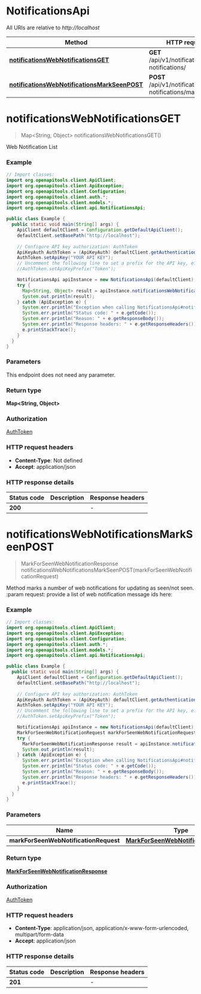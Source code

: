 # NotificationsApi

All URIs are relative to *http://localhost*

| Method | HTTP request | Description |
|------------- | ------------- | -------------|
| [**notificationsWebNotificationsGET**](NotificationsApi.md#notificationsWebNotificationsGET) | **GET** /api/v1/notifications/web-notifications/ |  |
| [**notificationsWebNotificationsMarkSeenPOST**](NotificationsApi.md#notificationsWebNotificationsMarkSeenPOST) | **POST** /api/v1/notifications/web-notifications/mark_seen/ |  |


<a name="notificationsWebNotificationsGET"></a>
# **notificationsWebNotificationsGET**
> Map&lt;String, Object&gt; notificationsWebNotificationsGET()



Web Notification List

### Example
```java
// Import classes:
import org.openapitools.client.ApiClient;
import org.openapitools.client.ApiException;
import org.openapitools.client.Configuration;
import org.openapitools.client.auth.*;
import org.openapitools.client.models.*;
import org.openapitools.client.api.NotificationsApi;

public class Example {
  public static void main(String[] args) {
    ApiClient defaultClient = Configuration.getDefaultApiClient();
    defaultClient.setBasePath("http://localhost");
    
    // Configure API key authorization: AuthToken
    ApiKeyAuth AuthToken = (ApiKeyAuth) defaultClient.getAuthentication("AuthToken");
    AuthToken.setApiKey("YOUR API KEY");
    // Uncomment the following line to set a prefix for the API key, e.g. "Token" (defaults to null)
    //AuthToken.setApiKeyPrefix("Token");

    NotificationsApi apiInstance = new NotificationsApi(defaultClient);
    try {
      Map<String, Object> result = apiInstance.notificationsWebNotificationsGET();
      System.out.println(result);
    } catch (ApiException e) {
      System.err.println("Exception when calling NotificationsApi#notificationsWebNotificationsGET");
      System.err.println("Status code: " + e.getCode());
      System.err.println("Reason: " + e.getResponseBody());
      System.err.println("Response headers: " + e.getResponseHeaders());
      e.printStackTrace();
    }
  }
}
```

### Parameters
This endpoint does not need any parameter.

### Return type

**Map&lt;String, Object&gt;**

### Authorization

[AuthToken](../README.md#AuthToken)

### HTTP request headers

 - **Content-Type**: Not defined
 - **Accept**: application/json

### HTTP response details
| Status code | Description | Response headers |
|-------------|-------------|------------------|
| **200** |  |  -  |

<a name="notificationsWebNotificationsMarkSeenPOST"></a>
# **notificationsWebNotificationsMarkSeenPOST**
> MarkForSeenWebNotificationResponse notificationsWebNotificationsMarkSeenPOST(markForSeenWebNotificationRequest)



Method marks a number of web notifications for updating as seen/not seen. :param request: provide a list of web notification message ids here:

### Example
```java
// Import classes:
import org.openapitools.client.ApiClient;
import org.openapitools.client.ApiException;
import org.openapitools.client.Configuration;
import org.openapitools.client.auth.*;
import org.openapitools.client.models.*;
import org.openapitools.client.api.NotificationsApi;

public class Example {
  public static void main(String[] args) {
    ApiClient defaultClient = Configuration.getDefaultApiClient();
    defaultClient.setBasePath("http://localhost");
    
    // Configure API key authorization: AuthToken
    ApiKeyAuth AuthToken = (ApiKeyAuth) defaultClient.getAuthentication("AuthToken");
    AuthToken.setApiKey("YOUR API KEY");
    // Uncomment the following line to set a prefix for the API key, e.g. "Token" (defaults to null)
    //AuthToken.setApiKeyPrefix("Token");

    NotificationsApi apiInstance = new NotificationsApi(defaultClient);
    MarkForSeenWebNotificationRequest markForSeenWebNotificationRequest = new MarkForSeenWebNotificationRequest(); // MarkForSeenWebNotificationRequest | 
    try {
      MarkForSeenWebNotificationResponse result = apiInstance.notificationsWebNotificationsMarkSeenPOST(markForSeenWebNotificationRequest);
      System.out.println(result);
    } catch (ApiException e) {
      System.err.println("Exception when calling NotificationsApi#notificationsWebNotificationsMarkSeenPOST");
      System.err.println("Status code: " + e.getCode());
      System.err.println("Reason: " + e.getResponseBody());
      System.err.println("Response headers: " + e.getResponseHeaders());
      e.printStackTrace();
    }
  }
}
```

### Parameters

| Name | Type | Description  | Notes |
|------------- | ------------- | ------------- | -------------|
| **markForSeenWebNotificationRequest** | [**MarkForSeenWebNotificationRequest**](MarkForSeenWebNotificationRequest.md)|  | [optional] |

### Return type

[**MarkForSeenWebNotificationResponse**](MarkForSeenWebNotificationResponse.md)

### Authorization

[AuthToken](../README.md#AuthToken)

### HTTP request headers

 - **Content-Type**: application/json, application/x-www-form-urlencoded, multipart/form-data
 - **Accept**: application/json

### HTTP response details
| Status code | Description | Response headers |
|-------------|-------------|------------------|
| **201** |  |  -  |

